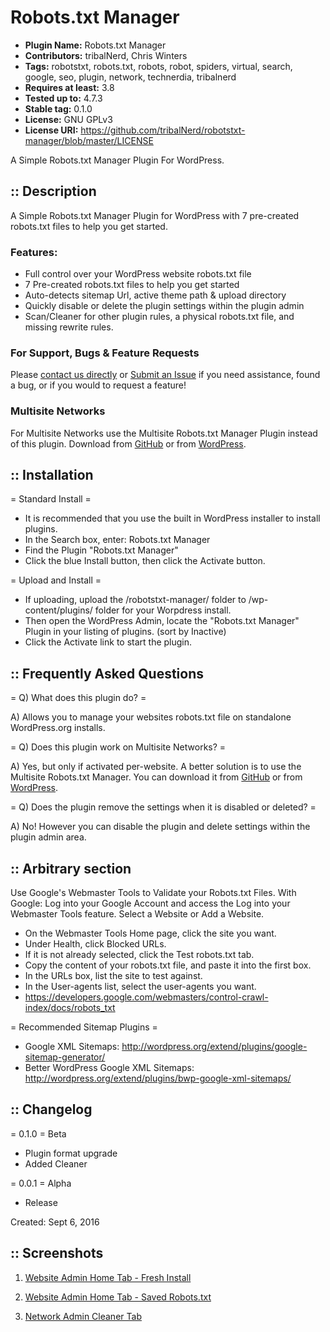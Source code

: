 # Robots.txt Manager #
* **Plugin Name:** Robots.txt Manager
* **Contributors:** tribalNerd, Chris Winters
* **Tags:** robotstxt, robots.txt, robots, robot, spiders, virtual, search, google, seo, plugin, network, technerdia, tribalnerd
* **Requires at least:** 3.8
* **Tested up to:** 4.7.3
* **Stable tag:** 0.1.0
* **License:** GNU GPLv3
* **License URI:** https://github.com/tribalNerd/robotstxt-manager/blob/master/LICENSE

A Simple Robots.txt Manager Plugin For WordPress.


:: Description
--------

A Simple Robots.txt Manager Plugin for WordPress with 7 pre-created robots.txt files to help you get started.


### Features:

* Full control over your WordPress website robots.txt file
* 7 Pre-created robots.txt files to help you get started
* Auto-detects sitemap Url, active theme path & upload directory
* Quickly disable or delete the plugin settings within the plugin admin
* Scan/Cleaner for other plugin rules, a physical robots.txt file, and missing rewrite rules.


### For Support, Bugs & Feature Requests

Please [contact us directly](http://technerdia.com/help/) or [Submit an Issue](https://github.com/tribalNerd/robotstxt-manager/issues) if you need assistance, found a bug, or if you would to request a feature!


### Multisite Networks

For Multisite Networks use the Multisite Robots.txt Manager Plugin instead of this plugin. Download from [GitHub](https://github.com/tribalNerd/multisite-robotstxt-manager) or from [WordPress](https://github.com/tribalNerd/multisite-robotstxt-manager).


:: Installation
--------

= Standard Install =

* It is recommended that you use the built in WordPress installer to install plugins.
* In the Search box, enter: Robots.txt Manager
* Find the Plugin "Robots.txt Manager"
* Click the blue Install button, then click the Activate button.


= Upload and Install =

* If uploading, upload the /robotstxt-manager/ folder to /wp-content/plugins/ folder for your Worpdress install.
* Then open the WordPress Admin, locate the "Robots.txt Manager" Plugin in your listing of plugins. (sort by Inactive)
* Click the Activate link to start the plugin.


:: Frequently Asked Questions
--------

= Q) What does this plugin do? =

A) Allows you to manage your websites robots.txt file on standalone WordPress.org installs.


= Q) Does this plugin work on Multisite Networks? =

A) Yes, but only if activated per-website. A better solution is to use the Multisite Robots.txt Manager. You can download it from [GitHub](https://github.com/tribalNerd/multisite-robotstxt-manager) or from [WordPress](https://github.com/tribalNerd/multisite-robotstxt-manager).


= Q) Does the plugin remove the settings when it is disabled or deleted? =

A) No! However you can disable the plugin and delete settings within the plugin admin area.


:: Arbitrary section
--------

Use Google's Webmaster Tools to Validate your Robots.txt Files. With Google: Log into your Google Account and access the Log into your Webmaster Tools feature. Select a Website or Add a Website.

* On the Webmaster Tools Home page, click the site you want.
* Under Health, click Blocked URLs.
* If it is not already selected, click the Test robots.txt tab.
* Copy the content of your robots.txt file, and paste it into the first box.
* In the URLs box, list the site to test against.
* In the User-agents list, select the user-agents you want.
* https://developers.google.com/webmasters/control-crawl-index/docs/robots_txt


= Recommended Sitemap Plugins =

* Google XML Sitemaps: http://wordpress.org/extend/plugins/google-sitemap-generator/
* Better WordPress Google XML Sitemaps: http://wordpress.org/extend/plugins/bwp-google-xml-sitemaps/


:: Changelog
--------

= 0.1.0 =
Beta
* Plugin format upgrade
* Added Cleaner

= 0.0.1 =
Alpha
* Release

Created: Sept 6, 2016


:: Screenshots
--------

1. [Website Admin Home Tab - Fresh Install](https://github.com/tribalNerd/robotstxt-manager/blob/master/svn/assets/screenshot-1.png)

2. [Website Admin Home Tab - Saved Robots.txt](https://github.com/tribalNerd/robotstxt-manager/blob/master/svn/assets/screenshot-2.png)

3. [Network Admin Cleaner Tab](https://github.com/tribalNerd/robotstxt-manager/blob/master/svn/assets/screenshot-3.png)
